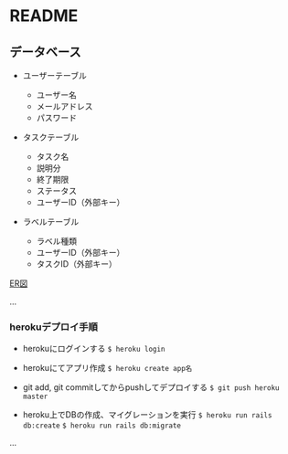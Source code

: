 # README

## データベース

* ユーザーテーブル
  * ユーザー名
  * メールアドレス
  * パスワード

* タスクテーブル
  * タスク名
  * 説明分
  * 終了期限
  * ステータス
  * ユーザーID（外部キー）

* ラベルテーブル
  * ラベル種類
  * ユーザーID（外部キー）
  * タスクID（外部キー）

[ER図](https://drive.google.com/file/d/1pslaLK7L_QetCtlR8v3zaZg8NuNzlH46/view?usp=sharing)

...

### herokuデプロイ手順
* herokuにログインする
`$ heroku login`

* herokuにてアプリ作成
`$ heroku create app名`

* git add, git commitしてからpushしてデプロイする
`$ git push heroku master`

* heroku上でDBの作成、マイグレーションを実行
`$ heroku run rails db:create`
`$ heroku run rails db:migrate`

...